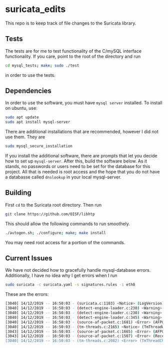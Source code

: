 # suricata_edits
This repo is to keep track of file changes to the Suricata library. 

## Tests
The tests are for me to test functionality of the C/mySQL interface
functionality. If you care, point to the root of the directory and run
```bash
cd mysql_tests; make; sudo ./test
```
in order to use the tests. 

## Dependencies

In order to use the software, you must have `mysql server` installed. To install
on ubuntu, use:
```bash
sudo apt update
sudo apt install mysql-server
```
There are additional installations that are recommended, however I did not use them. They are 
```bash
sudo mysql_secure_installation
```
If you install the additional software, there are prompts that let you decide how to set up `mysql-server`.
After this, build the software below. As it stands, no passwords or users need to be set for the database
for this project. All that is needed is root access and the hope that you do not have a databasse called `dnslookup`
in your local mysql-server.


## Building

First `cd` to the Suricata root directory. Then run
```bash
git clone https://github.com/OISF/libhtp
```
This should allow the following commands to run smoothely.
```bash
./autogen.sh; ./configure; make; make install
```
You may need root access for a portion of the commands.

## Current Issues

We have not decided how to gracefully handle mysql-database errors. Additionally, I have no idea why
I get errors when I run
```bash
sudo suricata -c suricata.yaml -s signatures.rules -i eth0
```
These are the errors:
```bash
[3040] 14/12/2019 -- 16:50:03 - (suricata.c:1103) <Notice> (LogVersion) -- This is Suricata version 5.0.1-dev (80fec43 2019-12-14) running in SYSTEM mode
[3040] 14/12/2019 -- 16:50:03 - (detect-engine-loader.c:230) <Warning> (ProcessSigFiles) -- [ERRCODE: SC_ERR_NO_RULES(42)] - No rule files match the pattern /usr/local/etc/suricata/rules/suricata.rules
[3040] 14/12/2019 -- 16:50:03 - (detect-engine-loader.c:230) <Warning> (ProcessSigFiles) -- [ERRCODE: SC_ERR_NO_RULES(42)] - No rule files match the pattern signatures.rules
[3040] 14/12/2019 -- 16:50:03 - (detect-engine-loader.c:345) <Warning> (SigLoadSignatures) -- [ERRCODE: SC_ERR_NO_RULES_LOADED(43)] - 2 rule files specified, but no rule was loaded at all!
[3040] 14/12/2019 -- 16:50:03 - (source-af-packet.c:1681) <Error> (AFPGetDevLinktype) -- [ERRCODE: SC_ERR_AFP_CREATE(190)] - Unable to find type for iface "eth0": No such device
[3040] 14/12/2019 -- 16:50:03 - (tm-threads.c:2165) <Notice> (TmThreadWaitOnThreadInit) -- all 4 packet processing threads, 4 management threads initialized, engine started.
[3043] 14/12/2019 -- 16:50:03 - (source-af-packet.c:1665) <Error> (AFPGetIfnumByDev) -- [ERRCODE: SC_ERR_AFP_CREATE(190)] - Unable to find iface eth0: No such device
[3043] 14/12/2019 -- 16:50:03 - (source-af-packet.c:1507) <Error> (ReceiveAFPLoop) -- [ERRCODE: SC_ERR_AFP_CREATE(190)] - Couldn't init AF_PACKET socket, fatal error
[3040] 14/12/2019 -- 16:50:03 - (tm-threads.c:2082) <Error> (TmThreadCheckThreadState) -- [ERRCODE: SC_ERR_FATAL(171)] - thread W#01-eth0 failed

```

